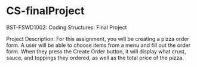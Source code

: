 # CS-finalProject
BST-FSWD1002: Coding Structures: Final Project 

Project Description:
For this assignment, you will be creating a pizza order form. A user will be able to choose items from a menu and fill out the order form. 
When they press the Create Order button, it will display what crust, sauce, and toppings they ordered, as well as the total price of the pizza.
